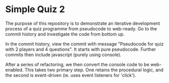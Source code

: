 # Simple Quiz 2
The purpose of this repository is to demonstrate an iterative development process of a quiz programme from pseudocode to web-ready. Go to the commit history and investigate the code from bottom up. 

In the commit history, view the commit with message "Pseudocode for quiz with 2 players and 4 questions". It starts with pure pseudocode. Further commits then include javascript (purely using console). 

After a series of refactoring, we then convert the console code to be web-enabled. This takes two primary step. One retains the procedural logic, and the second is event-driven (ie. uses event listeners for 'click').


